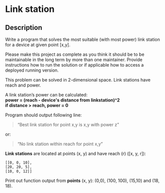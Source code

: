 # Link station

## Description
Write a program that solves the most suitable (with most power) link station for a device at given
point [x,y].

Please make this project as complete as you think it should be to be maintainable in the long
term by more than one maintainer. Provide instructions how to run the solution or if applicable
how to access a deployed running version.

This problem can be solved in 2-dimensional space. Link stations have reach and power.

A link station’s power can be calculated: <br/>
**power = (reach - device's distance from linkstation)^2** <br/>
**if distance > reach, power = 0**

Program should output following line:
> “Best link station for point x,y is x,y with power z”

or:

> “No link station within reach for point x,y”

**Link stations**​ are located at points (x, y) and have reach (r) ([x, y, r]):
```
[[0, 0, 10],
[20, 20, 5],
[10, 0, 12]]
```

Print out function output from **points**​ (x, y):
(0,0), (100, 100), (15,10) and (18, 18).